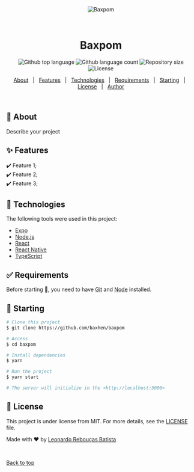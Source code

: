 <div align="center" id="top"> 
  <img src="./.github/app.gif" alt="Baxpom" />

  &#xa0;

  <!-- <a href="https://baxpom.netlify.app">Demo</a> -->
</div>

<h1 align="center">Baxpom</h1>

<p align="center">
  <img alt="Github top language" src="https://img.shields.io/github/languages/top/baxhen/baxpom?color=56BEB8">

  <img alt="Github language count" src="https://img.shields.io/github/languages/count/baxhen/baxpom?color=56BEB8">

  <img alt="Repository size" src="https://img.shields.io/github/repo-size/baxhen/baxpom?color=56BEB8">

  <img alt="License" src="https://img.shields.io/github/license/baxhen/baxpom?color=56BEB8">

  <!-- <img alt="Github issues" src="https://img.shields.io/github/issues/baxhen/baxpom?color=56BEB8" /> -->

  <!-- <img alt="Github forks" src="https://img.shields.io/github/forks/baxhen/baxpom?color=56BEB8" /> -->

  <!-- <img alt="Github stars" src="https://img.shields.io/github/stars/baxhen/baxpom?color=56BEB8" /> -->
</p>

<!-- Status -->

<!-- <h4 align="center"> 
	🚧  Baxpom 🚀 Under construction...  🚧
</h4> 

<hr> -->

<p align="center">
  <a href="#dart-about">About</a> &#xa0; | &#xa0; 
  <a href="#sparkles-features">Features</a> &#xa0; | &#xa0;
  <a href="#rocket-technologies">Technologies</a> &#xa0; | &#xa0;
  <a href="#white_check_mark-requirements">Requirements</a> &#xa0; | &#xa0;
  <a href="#checkered_flag-starting">Starting</a> &#xa0; | &#xa0;
  <a href="#memo-license">License</a> &#xa0; | &#xa0;
  <a href="https://github.com/baxhen" target="_blank">Author</a>
</p>

<br>

## :dart: About ##

Describe your project

## :sparkles: Features ##

:heavy_check_mark: Feature 1;\
:heavy_check_mark: Feature 2;\
:heavy_check_mark: Feature 3;

## :rocket: Technologies ##

The following tools were used in this project:

- [Expo](https://expo.io/)
- [Node.js](https://nodejs.org/en/)
- [React](https://pt-br.reactjs.org/)
- [React Native](https://reactnative.dev/)
- [TypeScript](https://www.typescriptlang.org/)

## :white_check_mark: Requirements ##

Before starting :checkered_flag:, you need to have [Git](https://git-scm.com) and [Node](https://nodejs.org/en/) installed.

## :checkered_flag: Starting ##

```bash
# Clone this project
$ git clone https://github.com/baxhen/baxpom

# Access
$ cd baxpom

# Install dependencies
$ yarn

# Run the project
$ yarn start

# The server will initialize in the <http://localhost:3000>
```

## :memo: License ##

This project is under license from MIT. For more details, see the [LICENSE](LICENSE.md) file.


Made with :heart: by <a href="https://github.com/baxhen" target="_blank">Leonardo Rebouças Batista</a>

&#xa0;

<a href="#top">Back to top</a>
